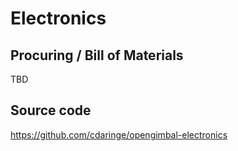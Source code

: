 # Electronics

## Procuring / Bill of Materials

TBD

## Source code

https://github.com/cdaringe/opengimbal-electronics
